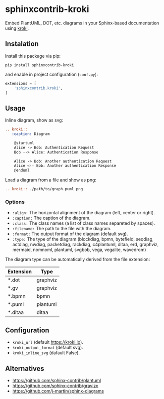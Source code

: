 sphinxcontrib-kroki
===================

Embed PlantUML, DOT, etc. diagrams in your Sphinx-based documentation using
[kroki](https://kroki.io/).

Instalation
-----------

Install this package via pip:

```shell script
pip install sphinxcontrib-kroki
```

and enable in project configuration (`conf.py`):

```python
extensions = [
    'sphinxcontrib.kroki',
]
```

Usage
-----

Inline diagram, show as svg:

```rest
.. kroki::
   :caption: Diagram

    @startuml
    Alice -> Bob: Authentication Request
    Bob --> Alice: Authentication Response

    Alice -> Bob: Another authentication Request
    Alice <-- Bob: Another authentication Response
    @enduml
```

Load a diagram from a file and show as png:

```rest
.. kroki:: ./path/to/graph.puml png
```

### Options

- `:align:` The horizontal alignment of the diagram (left, center or right).
- `:caption:` The caption of the diagram.
- `:class:` The class names (a list of class names separeted by spaces).
- `:filename:` The path to the file with the diagram.
- `:format:` The output format of the diagram (default svg).
- `:type:` The type of the diagram (blockdiag, bpmn, bytefield, seqdiag,
  actdiag, nwdiag, packetdiag, rackdiag, c4plantuml, ditaa, erd, graphviz, mermaid,
  nomnoml, plantuml, svgbob, vega, vegalite, wavedrom)

The diagram type can be automatically derived from the file extension:

Extension  | Type
---------- | ----
*.dot      | graphviz
*.gv       | graphviz
*.bpmn     | bpmn
*.puml     | plantuml
*.ditaa    | ditaa

Configuration
-------------

- `kroki_url` (default https://kroki.io).
- `kroki_output_format` (default svg).
- `kroki_inline_svg` (dafault False).

Alternatives
------------

- https://github.com/sphinx-contrib/plantuml
- https://github.com/sphinx-contrib/gravizo
- https://github.com/j-martin/sphinx-diagrams
